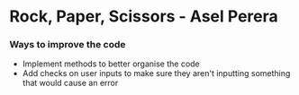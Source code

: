 # Rock, Paper, Scissors - Asel Perera

### Ways to improve the code
* Implement methods to better organise the code
* Add checks on user inputs to make sure they aren't inputting something that would cause an error
